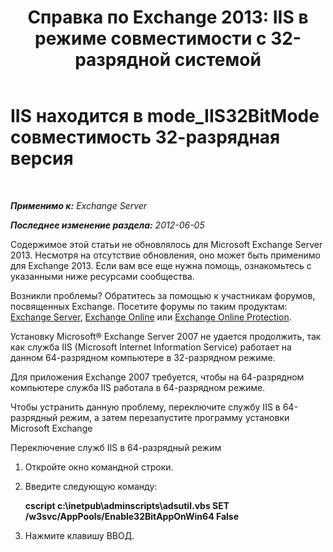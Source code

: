 ﻿---
title: 'Справка по Exchange 2013: IIS в режиме совместимости с 32-разрядной системой'
TOCTitle: IIS находится в mode_IIS32BitMode совместимость 32-разрядная версия
ms:assetid: 742dfc32-353c-46a2-830e-68aed6a68ce0
ms:mtpsurl: https://technet.microsoft.com/ru-ru/library/ms.exch.setupreadiness.iis32bitmode(v=EXCHG.150)
ms:contentKeyID: 50488412
ms.date: 05/22/2018
mtps_version: v=EXCHG.150
ms.translationtype: MT
---

# IIS находится в mode\_IIS32BitMode совместимость 32-разрядная версия

 

_**Применимо к:** Exchange Server_

_**Последнее изменение раздела:** 2012-06-05_

Содержимое этой статьи не обновлялось для Microsoft Exchange Server 2013. Несмотря на отсутствие обновления, оно может быть применимо для Exchange 2013. Если вам все еще нужна помощь, ознакомьтесь с указанными ниже ресурсами сообщества.

Возникли проблемы? Обратитесь за помощью к участникам форумов, посвященных Exchange. Посетите форумы по таким продуктам: [Exchange Server](https://go.microsoft.com/fwlink/p/?linkid=60612), [Exchange Online](https://go.microsoft.com/fwlink/p/?linkid=267542) или [Exchange Online Protection](https://go.microsoft.com/fwlink/p/?linkid=285351).

Установку Microsoft® Exchange Server 2007 не удается продолжить, так как служба IIS (Microsoft Internet Information Service) работает на данном 64-разрядном компьютере в 32-разрядном режиме.

Для приложения Exchange 2007 требуется, чтобы на 64-разрядном компьютере служба IIS работала в 64-разрядном режиме.

Чтобы устранить данную проблему, переключите службу IIS в 64-разрядный режим, а затем перезапустите программу установки Microsoft Exchange

Переключение служб IIS в 64-разрядный режим

1.  Откройте окно командной строки.

2.  Введите следующую команду:
    
    **cscript c:\\inetpub\\adminscripts\\adsutil.vbs SET /w3svc/AppPools/Enable32BitAppOnWin64 False**

3.  Нажмите клавишу ВВОД.

